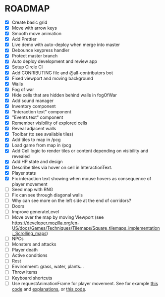 # ROADMAP

- [x] Create basic grid
- [x] Move with arrow keys
- [x] Smooth move animation
- [x] Add Prettier
- [x] Live demo with auto-deploy when merge into master
- [x] Debounce keypress handler
- [x] Protect master branch
- [x] Auto deploy development and review app
- [x] Setup Circle CI
- [x] Add CONRIBUTING file and @all-contributors bot
- [x] Fixed viewport and moving background
- [x] Walls
- [x] Fog of war
- [x] Hide cells that are hidden behind walls in fogOfWar
- [x] Add sound manager
- [x] Inventory component
- [x] "Interaction text" component
- [x] "Events text" component
- [x] Remember visibility of explored cells
- [x] Reveal adjacent walls
- [x] Toolbar (to see available tiles)
- [x] Add tiles to map in /pcg
- [x] Load game from map in /pcg
- [x] Add Cell logic to render tiles or content depending on visibility and revealed
- [x] Add HP state and design
- [x] Describe tiles via hover on cell in InteractionText.
- [x] Player stats
- [x] Fix interaction text showing when mouse hovers as consequence of player movement
- [ ] Seed map with RNG
- [ ] Fix can see through diagonal walls
- [ ] Why can see more on the left side at the end of corridors?
- [ ] Doors
- [ ] Improve generateLevel
- [ ] Move over the map by moving Viewport (see https://developer.mozilla.org/en-US/docs/Games/Techniques/Tilemaps/Square_tilemaps_implementation:_Scrolling_maps)
- [ ] NPCs
- [ ] Monsters and attacks
- [ ] Player death
- [ ] Active conditions
- [ ] Rest
- [ ] Environment: grass, water, plants...
- [ ] Throw items
- [ ] Keyboard shortcuts
- [ ] Use requestAnimationFrame for player movement. See for example [this code](https://github.com/KilroggD/rpg-react-redux/blob/master/src/tile-view/GameLoop.js) and [explanations](https://levelup.gitconnected.com/rpg-game-with-react-redux-html5-part-1-build-a-tile-map-9144fd867830), or [this code](https://github.com/ASteinheiser/react-rpg.com/blob/edd9d6f2af131822f97b3b49eb91696ec5e3f497/src/features/player/index.js).
